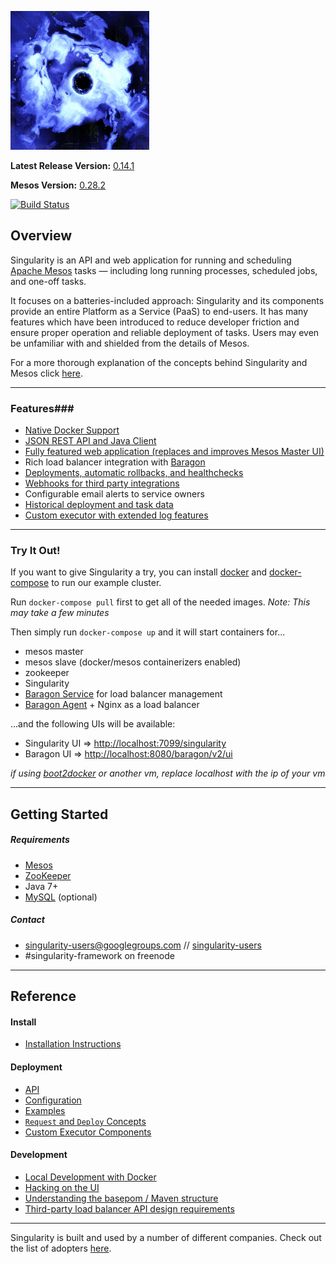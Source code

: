 ![Singularity](Docs/images/singularity.png)

**Latest Release Version:** [0.14.1](https://github.com/HubSpot/Singularity/releases/tag/Singularity-0.13.0)

**Mesos Version:** [0.28.2](http://mesos.apache.org/documentation/latest/upgrades/)

[![Build Status](https://travis-ci.org/HubSpot/Singularity.svg?branch=master)](https://travis-ci.org/HubSpot/Singularity)

## Overview ##

Singularity is an API and web application for running and scheduling [Apache Mesos](http://mesos.apache.org/) tasks — including long running processes, scheduled jobs, and one-off tasks.

It focuses on a batteries-included approach: Singularity and its components provide an entire Platform as a Service (PaaS) to end-users. It has many features which have been introduced to reduce developer friction and ensure proper operation and reliable deployment of tasks. Users may even be unfamiliar with and shielded from the details of Mesos.

For a more thorough explanation of the concepts behind Singularity and Mesos click [here](Docs/about/how-it-works.md).

----------

### Features###

 - [Native Docker Support](Docs/reference/container-options.md)
 - [JSON REST API and Java Client](Docs/reference/apidocs/api-index.md)
 - [Fully featured web application (replaces and improves Mesos Master UI)](Docs/about/ui.md)
 - Rich load balancer integration with [Baragon](https://github.com/HubSpot/Baragon)
 - [Deployments, automatic rollbacks, and healthchecks](Docs/about/how-it-works.md#deploys)
 - [Webhooks for third party integrations](Docs/reference/webhooks.md)
 - Configurable email alerts to service owners
 - [Historical deployment and task data](Docs/reference/database.md)
 - [Custom executor with extended log features](Docs/about/how-it-works.md#optional-components)

----------

### Try It Out! ###

If you want to give Singularity a try, you can install [docker](https://docs.docker.com/installation/) and [docker-compose](https://docs.docker.com/compose/#installation-and-set-up) to run our example cluster.

Run `docker-compose pull` first to get all of the needed images. *Note: This may take a few minutes*

Then simply run `docker-compose up` and it will start containers for...
- mesos master
- mesos slave (docker/mesos containerizers enabled)
- zookeeper
- Singularity
- [Baragon Service](https://github.com/HubSpot/Baragon) for load balancer management
- [Baragon Agent](https://github.com/HubSpot/Baragon) + Nginx as a load balancer

...and the following UIs will be available:
- Singularity UI => [http://localhost:7099/singularity](http://localhost:7099/singularity)
- Baragon UI => [http://localhost:8080/baragon/v2/ui](http://localhost:8080/baragon/v2/ui)

*if using [boot2docker](http://boot2docker.io/) or another vm, replace localhost with the ip of your vm*

----------

## Getting Started ##
##### Requirements #####

 - [Mesos](http://mesos.apache.org/gettingstarted/)
 - [ZooKeeper](https://zookeeper.apache.org/doc/r3.4.6/zookeeperStarted.html) 
 - Java 7+
 - [MySQL](http://dev.mysql.com/usingmysql/get_started.html) (optional)

##### Contact #####

- [singularity-users@googlegroups.com](mailto:singularity-users@googlegroups.com) // [singularity-users](https://groups.google.com/forum/#!topic/singularity-users/)
- \#singularity-framework on freenode

----------

## Reference ##

#### Install ####

 - [Installation Instructions](Docs/getting-started/install.md)

#### Deployment ####

 - [API](Docs/reference/apidocs/api-index.md)
 - [Configuration](Docs/reference/configuration.md)
 - [Examples](Docs/getting-started/basic-examples.md)
 - [`Request` and `Deploy` Concepts](Docs/about/requests-and-deploys.md)
 - [Custom Executor Components](Docs/about/how-it-works.md#optional-components)

#### Development ####

- [Local Development with Docker](Docs/development/developing-with-docker.md)
- [Hacking on the UI](Docs/development/ui.md)
- [Understanding the basepom / Maven structure](Docs/development/basepom.md)
- [Third-party load balancer API design requirements](Docs/development/load-balancer-integration.md)

----------

Singularity is built and used by a number of different companies. Check out the list of adopters [here](Docs/about/adopters.md). 
